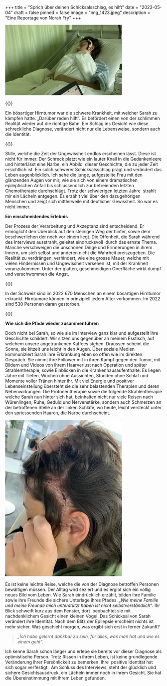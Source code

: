+++
title = "Sprich über deinen Schicksalsschlag, es hilft"
date = "2023-05-04"
draft = false
pinned = false
image = "img_1423.jpeg"
description = "Eine Reportage von Norah Fry"
+++
 

![Sarah am Tag nach ihrer ersten Operation](img_1420.jpeg)

{{<lead>}}

Ein bösartiger Hirntumor war die schwere Krankheit, mit welcher Sarah zu kämpfen hatte. „Darüber reden hilft“. Es befördert einen von der schlimmen Realität wieder auf die richtige Bahn. Ein Schlag ins Gesicht wie diese schreckliche Diagnose, verändert nicht nur die Lebensweise, sondern auch die Identität.

{{</lead>}}



Stille, welche die Zeit der Ungewissheit endlos erscheinen lässt. Diese ist nicht für immer. Der Schreck platzt wie ein lauter Knall in die Gedankenleere und hinterlässt eine Narbe, ein Abbild  dieser Geschichte, die zu jeder Zeit ersichtlich ist. Ein solch schwerer Schicksalsschlag prägt und verändert das Leben augenblicklich. Ich sehe die junge, aufgestellte Frau mit den glänzenden Augen vor mir, wie sie sich von einem dramatischen epileptischen Anfall bis schlussendlich zur befreienden letzten Chemotherapie durchschlägt. Trotz der schwierigen letzten Jahre  strahlt mir ein Lächeln entgegen. Es erzählt viel über den dazugehörigen Menschen und zeigt sich mittlerweile mit deutlicher Gewissheit. So war es nicht immer. 





**Ein einschneidendes Erlebnis**

Der Prozess der Verarbeitung und Akzeptanz sind entscheidend. Er ermöglicht den Überblick auf den steinigen Weg der hinter, sowie dem beschwerlichen der noch vor einem liegt. Die Offenheit, die Sarah während des Interviews ausstrahlt, geleitet eindrucksvoll  durch das ernste Thema. Manche verschweigen die unschönen Dinge und Erinnerungen in ihrem Innern, um sich selbst und anderen nicht die Wahrheit preiszugeben. Die Realität zu verdrängen, verhindert, wie eine grosse Mauer, welche mit vielen Hindernissen und Ungewissheit versehen ist, mit der Krankheit voranzukommen. Unter der glatten, geschmeidigen Oberfläche wirkt dumpf und verschwommen die Angst. 

{{<box>}}

In der Schweiz sind im 2022 670 Menschen an einem bösartigen Hirntumor erkrankt. Hirntumore können in prinzipiell jedem Alter vorkommen. Im 2022 sind 530 Personen daran gestorben.

{{</box>}} 

**Wie sich die Pfade wieder zusammenführen**

Doch nicht bei Sarah, so wie sie im Interview ganz klar und aufgestellt ihre Geschichte schildert. Wir sitzen uns gegenüber an meinem Esstisch, auf welchem unsere angetrunkenen Kaffees stehen. Draussen scheint die Sonne, sie kitzelt uns leicht in den Augen. Über soziale Medien kommuniziert Sarah ihre Erkrankung eben so offen wie im direkten Gespräch. Sie nimmt ihre Follower mit in ihren Kampf gegen den Tumor, mit Bildern und Videos von ihrem Haarverlust nach Operation und später Strahlentherapie, sowie Einblicken in die Krankenhausaufenthalte. Es liegen Jahre mit Tiefen, Wochen ohne Aussichten, Stunden ohne Schlaf und Momente voller Tränen hinter ihr. Mit viel Energie und positiver Lebenseinstellung übersteht sie die sehr belastenden Therapien und deren Nebenwirkungen. Die Protonentherapie sowie die folgende Strahlentherapie welche Sarah nun hinter sich hat, beinhalten nicht nur viele Reisen nach Würenlingen, Ruhe, Geduld und Nervenstärke, sondern auch Schmerzen an der betroffenen Stelle an der linken Schläfe, wo heute, leicht versteckt unter den spriessenden Haaren, die Narbe durchscheint. 

![Die Narbe von der Entfernung des Tumors ](img_1424.jpeg)

Es ist keine leichte Reise, welche die von der Diagnose betroffen Personen bewältigen müssen. Der Alltag wird seziert und es ergibt sich ein völlig neues Bild vom Leben. Wie Sarah eindrücklich erzählt, bilden ihre Familie sowie ihre Freunde die sichere Unterlage ihres Pfades. *„Wie meine Familie und meine Freunde mich unterstützt haben ist nicht selbstverständlich“*. Ihr Blick schweift kurz aus dem Fenster, dort  beobachtet sie mit nachdenklichem Gesicht einen kleinen Vogel. Das Schicksal von Sarah verändert ihre Identität. Nach dem Blitz der Epilepsie erscheint nichts ist mehr sicher. Was geschieht morgen, was ergibt sich erst in ferner Zukunft? 

> *„Ich habe gelernt dankbar zu sein, für alles, was man hat und wie es einem geht“.*

Ich kenne Sarah schon länger und erlebe sie bereits vor dieser Diagnose als optimistische Person. Trotz Rissen in ihrem Leben, ist keine grundlegende Veränderung ihrer Persönlickeit zu bemerken. Ihre  positive Identität hat sich sogar verfestigt.  Am Schluss des Interviews, steht der glücklich und sichere Gesichtsausdruck, ein Lächeln immer noch in ihrem Gesicht. Sie hat die Übereinstimmung mit ihrem Leben gefunden.